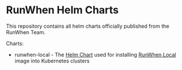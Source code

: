 # RunWhen Helm Charts
This repository contains all helm charts officially published from the RunWhen Team. 

Charts: 
- runwhen-local - The [Helm Chart](https://github.com/runwhen-contrib/helm-charts/tree/main/charts/runwhen-local) used for installing [RunWhen Local](https://github.com/runwhen-contrib/runwhen-local) image into Kubernetes clusters 